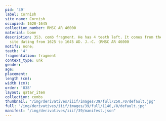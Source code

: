 ```yaml
---
pid: '39'
label: Cornish
site_name: Cornish
occupied: 1620-1645
collection_number: RMSC AR 46000
material: bone
description: 353. comb fragment. He has 4 teeth left. It comes from the Seneca Cornish
  site dating from 1625 to 1645 AD. J.-C. (RMSC AR 46000
motifs: none;
teeth: '4'
fragmentation: fragment
context_type: unk
gender:
age:
placement:
length (cm):
width (cm):
order: '038'
layout: qatar_item
collection: combs
thumbnail: "/img/derivatives/iiif/images/39/full/250,/0/default.jpg"
full: "/img/derivatives/iiif/images/39/full/1140,/0/default.jpg"
manifest: "/img/derivatives/iiif/39/manifest.json"
---
```

